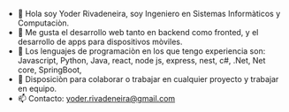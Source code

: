 - 👋 Hola soy Yoder Rivadeneira, soy Ingeniero en Sistemas Informàticos y Computaciòn.
- 👀 Me gusta el desarrollo web tanto en backend como fronted, y el desarrollo de apps para dispositivos mòviles.
- 🌱 Los lenguajes de programaciòn en los que tengo experiencia son: Javascript, Python, Java, react, node js, express, nest, c#, .Net, Net core, SpringBoot,  
- 💞️ Disposiciòn para colaborar o trabajar en cualquier proyecto y trabajar en equipo.
- 📫 Contacto: yoder.rivadeneira@gmail.com

